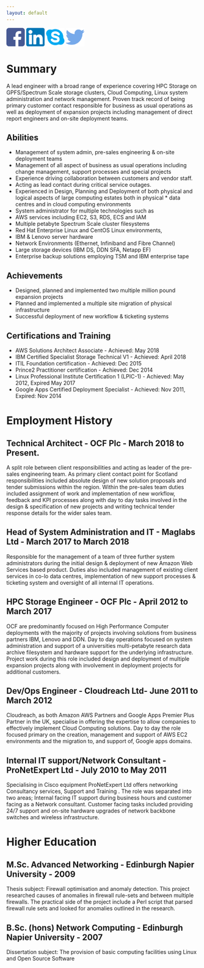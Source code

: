 ```yaml
---
layout: default
---
```


[<img src="/assets/img/036-facebook.png" width="48">](http://www.facebook.com/craigawilson)  [<img src="/assets/img/027-linkedin.png" width="48">](https://www.linkedin.com/in/craigawilson/)  [<img src="/assets/img/015-skype.png" width="48">](skype:cawilson.co.uk?add)  [<img src="/assets/img/008-twitter.png" width="48">](https://twitter.com/thelastwilson)


# Summary

A lead engineer with a broad range of experience covering HPC Storage on GPFS/Spectrum Scale storage clusters, Cloud Computing, Linux system administration and network management. Proven track record of being primary customer contact responsible for business as usual operations as well as deployment of expansion projects including management of direct report engineers and on-site deployment teams. 

## Abilities

* Management of system admin, pre-sales engineering & on-site deployment teams
* Management of all aspect of business as usual operations including change management, support processes and special projects
* Experience driving collaboration between customers and vendor staff.  
* Acting as lead contact during critical service outages.
* Experienced in Design, Planning and Deployment of both physical and logical aspects of large computing estates both in physical * data centres and in cloud computing environments 
* System administrator for multiple technologies such as 
* AWS services including EC2, S3, RDS, ECS and IAM
* Multiple petabyte Spectrum Scale cluster filesystems
* Red Hat Enterprise Linux and CentOS Linux environments, 
* IBM & Lenovo server hardware
* Network Environments (Ethernet, Infiniband and Fibre Channel) 
* Large storage devices (IBM DS, DDN SFA, Netapp EF) 
* Enterprise backup solutions employing TSM and IBM enterprise tape

## Achievements 

* Designed, planned and implemented two multiple million pound expansion projects 
* Planned and implemented a multiple site migration of physical infrastructure 
* Successful deployment of new workflow & ticketing systems 

## Certifications and Training

* AWS Solutions Architect Associate - Achieved: May 2018
* IBM Certified Specialist Storage Technical V1 - Achieved: April 2018
* ITIL Foundation certification - Achieved: Dec 2015
* Prince2 Practitioner certification - Achieved: Dec 2014
* Linux Professional Institute Certification 1 (LPIC-1) - Achieved: May 2012, Expired May 2017
* Google Apps Certified Deployment Specialist - Achieved: Nov 2011, Expired: Nov 2014


# Employment History

## Technical Architect - OCF Plc - March 2018 to Present.
A split role between client responsibilities and acting as leader of the pre-sales engineering team. As primary client contact point for Scotland responsibilities included absolute design of new solution proposals and tender submissions within the region. Within the pre-sales team duties included assignment of work and implementation of new workflow, feedback and KPI processes along with day to day tasks involved in the design & specification of new projects and writing technical tender response details for the wider sales team.

## Head of System Administration and IT - Maglabs Ltd - March 2017 to March 2018
Responsible for the management of a team of three further system administrators during the initial design & deployment of new Amazon Web Services based product. Duties also included management of existing client services in co-lo data centres, implementation of new support processes & ticketing system and oversight of all internal IT operations.  

## HPC Storage Engineer - OCF Plc - April 2012 to March 2017
OCF are predominantly focused on High Performance Computer deployments with the majority of projects involving solutions from business partners IBM, Lenovo and DDN. Day to day operations focused on system administration and support of a universities multi-petabyte research data archive filesystem and hardware support for the underlying infrastructure. Project work during this role included design and deployment of multiple expansion projects along with involvement in deployment projects for additional customers. 

## Dev/Ops Engineer - Cloudreach Ltd- June 2011 to March 2012
Cloudreach, as both Amazon AWS Partners and Google Apps Premier Plus Partner in the UK, specialise in offering the expertise to allow companies to effectively implement Cloud Computing solutions. Day to day the role focused primary on the creation, management and support of AWS EC2 environments and the migration to, and support of, Google apps domains.

## Internal IT support/Network Consultant - ProNetExpert Ltd - July 2010 to May 2011
Specialising in Cisco equipment ProNetExpert Ltd offers networking Consultancy services, Support and Training . The role was separated into two areas; Internal facing  IT support during business hours and customer facing as a Network consultant. Customer facing tasks included providing 24/7 support and on-site hardware upgrades of network backbone switches and wireless infrastructure.


# Higher Education

## M.Sc. Advanced Networking - Edinburgh Napier University - 2009
Thesis subject: Firewall optimisation and anomaly detection. This project researched causes of anomalies in firewall rule-sets and between multiple firewalls. The practical side of the project include a Perl script that parsed firewall rule sets and looked for anomalies outlined in the research.

## B.Sc. (hons) Network Computing - Edinburgh Napier University - 2007
Dissertation subject: The provision of basic computing facilities using Linux and Open Source Software
